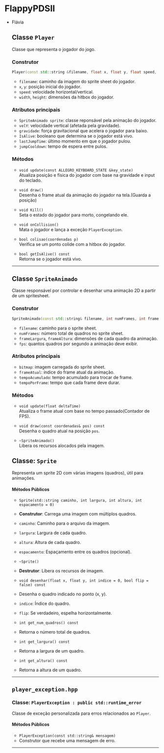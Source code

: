 # FlappyPDSII



- Flávia
    ## Classe `Player`

    Classe que representa o jogador do jogo.

    ### Construtor

    ```cpp
    Player(const std::string &filename, float x, float y, float speed, float width, float height);
    ```

    - `filename`: caminho da imagem do sprite sheet do jogador.
    - `x`, `y`: posição inicial do jogador.
    - `speed`: velocidade horizontal/vertical.
    - `width`, `height`: dimensões da hitbox do jogador.

    ### Atributos principais

    - `SpriteAnimado sprite`: classe reponsável pela animação do jogador.
    - `velY`: velocidade vertical (afetada pela gravidade).
    - `gravidade`: força gravitacional que acelera o jogador para baixo.
    - `IsAlive`: booleano que determina se o jogador está vivo.
    - `lastJumpTime`: último momento em que o jogador pulou.
    - `jumpCooldown`: tempo de espera entre pulos.

    ### Métodos

    - `void update(const ALLEGRO_KEYBOARD_STATE &key_state)`  
    Atualiza posição e física do jogador com base na gravidade e input do teclado.

    - `void draw()`  
    Desenha o frame atual da animação do jogador na tela.(Guarda a posição)

    - `void Kill()`  
    Seta o estado do jogador para morto, congelando ele.

    - `void onCollision()`  
    Mata o jogador e lança a exceção `PlayerException`.

    - `bool colisao(coordenadas p)`  
    Verifica se um ponto colide com a hitbox do jogador.

    - `bool getIsAlive() const`  
    Retorna se o jogador está vivo.

    ---

    ## Classe `SpriteAnimado`

    Classe responsável por controlar e desenhar uma animação 2D a partir de um spritesheet.

    ### Construtor

    ```cpp
    SpriteAnimado(const std::string& filename, int numFrames, int frameLargura, int frameAltura, float fps);
    ```

    - `filename`: caminho para o sprite sheet.
    - `numFrames`: número total de quadros no sprite sheet.
    - `frameLargura`, `frameAltura`: dimensões de cada quadro da animação.
    - `fps`: quantos quadros por segundo a animação deve exibir.

    ### Atributos principais

    - `bitmap`: imagem carregada do sprite sheet.
    - `frameAtual`: índice do frame atual da animação.
    - `tempoAcumulado`: tempo acumulado para trocar de frame.
    - `tempoPorFrame`: tempo que cada frame deve durar.

    ### Métodos

    - `void update(float deltaTime)`  
    Atualiza o frame atual com base no tempo passado(Contador de FPS).

    - `void draw(const coordenadas& pos) const`  
    Desenha o quadro atual na posição `pos`.

    - `~SpriteAnimado()`  
    Libera os recursos alocados pela imagem.



    ## Classe: `Sprite`

    Representa um sprite 2D com várias imagens (quadros), útil para animações.

    #### Métodos Públicos

    - `Sprite(std::string caminho, int largura, int altura, int espacamento = 0)`
    - **Construtor**: Carrega uma imagem com múltiplos quadros.
    - `caminho`: Caminho para o arquivo da imagem.
    - `largura`: Largura de cada quadro.
    - `altura`: Altura de cada quadro.
    - `espacamento`: Espaçamento entre os quadros (opcional).

    - `~Sprite()`
    - **Destrutor**: Libera os recursos de imagem.

    - `void desenhar(float x, float y, int indice = 0, bool flip = false) const`
    - Desenha o quadro indicado no ponto (x, y).
    - `indice`: Índice do quadro.
    - `flip`: Se verdadeiro, espelha horizontalmente.

    - `int get_num_quadros() const`
    - Retorna o número total de quadros.

    - `int get_largura() const`
    - Retorna a largura de um quadro.

    - `int get_altura() const`
    - Retorna a altura de um quadro.

    ---

    ## `player_exception.hpp`

    ### Classe: `PlayerException : public std::runtime_error`

    Classe de exceção personalizada para erros relacionados ao `Player`.

    #### Métodos Públicos

    - `PlayerException(const std::string& mensagem)`
    - Construtor que recebe uma mensagem de erro.

    ---


